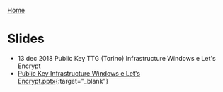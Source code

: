 [Home](/)
# Slides
 
* 13 dec 2018 Public Key TTG (Torino)
Infrastructure Windows e Let's Encrypt
* [Public Key Infrastructure Windows e Let's Encrypt.pptx](2018-12-TTG/Public%20Key%20Infrastructure%20Windows%20e%20Let's%20Encrypt.pptx){:target="_blank"}
